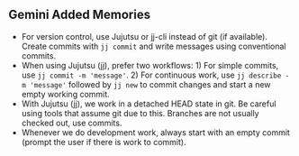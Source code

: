 ## Gemini Added Memories
- For version control, use Jujutsu or jj-cli instead of git (if available). Create commits with `jj commit` and write messages using conventional commits.
- When using Jujutsu (jj), prefer two workflows: 1) For simple commits, use `jj commit -m 'message'`. 2) For continuous work, use `jj describe -m 'message'` followed by `jj new` to commit changes and start a new empty working commit.
- With Jujutsu (jj), we work in a detached HEAD state in git. Be careful using tools that assume git due to this. Branches are not usually checked out, use commits.
- Whenever we do development work, always start with an empty commit (prompt the user if there is work to commit).
